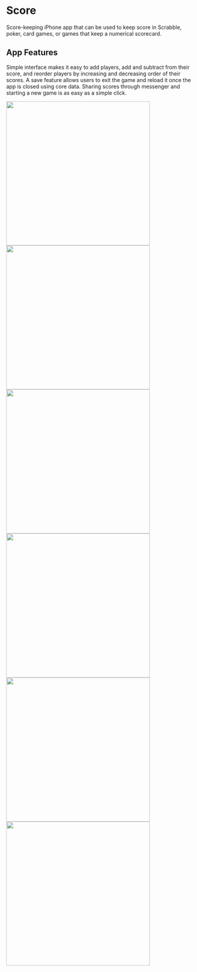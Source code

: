 # Score
Score-keeping iPhone app that can be used to keep score in Scrabble, poker, card games, or games that keep a numerical scorecard.

## App Features
Simple interface makes it easy to add players, add and subtract from their score, and reorder 
players by increasing and decreasing order of their scores. A save feature allows users to exit the game and reload it once the app is closed using core data. Sharing scores through messenger and starting a new game is as easy as a simple click.

<img src="../master/Screenshots/Home.png" height="382">   <img src="../master/Screenshots/AddPlayer2.png" height="382">    <img src="../master/Screenshots/AddScore2.png" height="382">    <img src="../master/Screenshots/Reorder2.png" height="382">  
<img src="../master/Screenshots/NewGame.png" height="382">   <img src="../master/Screenshots/Share.png" height="382">
